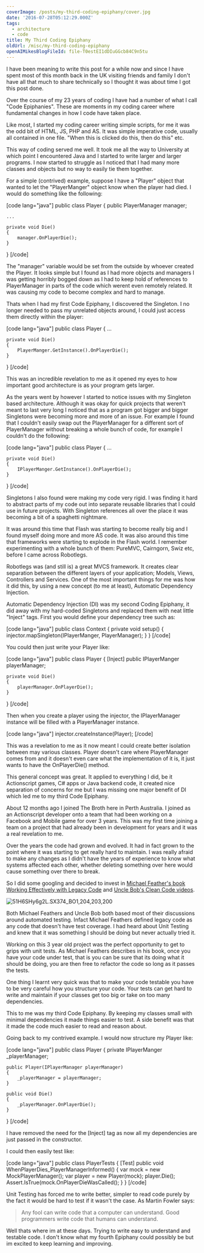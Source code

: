 ```yaml
---
coverImage: /posts/my-third-coding-epiphany/cover.jpg
date: '2016-07-28T05:12:29.000Z'
tags:
  - architecture
  - code
title: My Third Coding Epiphany
oldUrl: /misc/my-third-coding-epiphany
openAIMikesBlogFileId: file-T0estEI1dDIuGGcb84C9n5tu
---
```


I have been meaning to write this post for a while now and since I have spent most of this month back in the UK visiting friends and family I don't have all that much to share technically so I thought it was about time I got this post done.

Over the course of my 23 years of coding I have had a number of what I call "Code Epiphanies". These are moments in my coding career where fundamental changes in how I code have taken place.

<!-- more -->

Like most, I started my coding career writing simple scripts, for me it was the odd bit of HTML, JS, PHP and AS. It was simple imperative code, usually all contained in one file. "When this is clicked do this, then do this" etc.

This way of coding served me well. It took me all the way to University at which point I encountered Java and I started to write larger and larger programs. I now started to struggle as I noticed that I had many more classes and objects but no way to easily tie them together.

For a simple (contrived) example, suppose I have a "Player" object that wanted to let the "PlayerManger" object know when the player had died. I would do something like the following:

[code lang="java"]
public class Player
{
public PlayerManager manager;

    ...

    private void Die()
    {
        manager.OnPlayerDie();
    }

}
[/code]

The "manager" variable would be set from the outside by whoever created the Player. It looks simple but I found as I had more objects and managers I was getting horribly bogged down as I had to keep hold of references to PlayerManager in parts of the code which werent even remotely related. It was causing my code to become complex and hard to manage.

Thats when I had my first Code Epiphany, I discovered the Singleton. I no longer needed to pass my unrelated objects around, I could just access them directly within the player:

[code lang="java"]
public class Player
{
...

    private void Die()
    {
        PlayerManger.GetInstance().OnPlayerDie();
    }

}
[/code]

This was an incredible revelation to me as it opened my eyes to how important good architecture is as your program gets larger.

As the years went by however I started to notice issues with my Singleton based architecture. Although it was okay for quick projects that weren't meant to last very long I noticed that as a program got bigger and bigger Singletons were becoming more and more of an issue. For example I found that I couldn't easily swap out the PlayerManager for a different sort of PlayerManager without breaking a whole bunch of code, for example I couldn't do the following:

[code lang="java"]
public class Player
{
...

    private void Die()
    {
        IPlayerManger.GetInstance().OnPlayerDie();
    }

}
[/code]

Singletons I also found were making my code very rigid. I was finding it hard to abstract parts of my code out into separate reusable libraries that I could use in future projects. With Singleton references all over the place it was becoming a bit of a spaghetti nightmare.

It was around this time that Flash was starting to become really big and I found myself doing more and more AS code. It was also around this time that frameworks were starting to explode in the Flash world. I remember experimenting with a whole bunch of them: PureMVC, Cairngorn, Swiz etc, before I came across Robotlegs.

Robotlegs was (and still is) a great MVCS framework. It creates clear separation between the different layers of your application; Models, Views, Controllers and Services. One of the most important things for me was how it did this, by using a new concept (to me at least), Automatic Dependency Injection.

Automatic Dependency Injection (DI) was my second Coding Epiphany, it did away with my hard-coded Singletons and replaced them with neat little "Inject" tags. First you would define your dependency tree such as:

[code lang="java"]
public class Context
{
private void setup()
{
injector.mapSingleton(IPlayerManger, PlayerManager);
}
}
[/code]

You could then just write your Player like:

[code lang="java"]
public class Player
{
[Inject]
public IPlayerManger playerManager;

    private void Die()
    {
    	playerManager.OnPlayerDie();
    }

}
[/code]

Then when you create a player using the injector, the IPlayerManager instance will be filled with a PlayerManager instance.

[code lang="java"]
injector.createInstance(Player);
[/code]

This was a revelation to me as it now meant I could create better isolation between may various classes. Player doesn't care where PlayerManager comes from and it doesn't even care what the implementation of it is, it just wants to have the OnPlayerDie() method.

This general concept was great. It applied to everything I did, be it Actionscript games, C# apps or Java backend code, it created nice separation of concerns for me but I was missing one major benefit of DI which led me to my third Code Epiphany.

About 12 months ago I joined The Broth here in Perth Australia. I joined as an Actionscript developer onto a team that had been working on a Facebook and Mobile game for over 3 years. This was my first time joining a team on a project that had already been in development for years and it was a real revelation to me.

Over the years the code had grown and evolved. It had in fact grown to the point where it was starting to get really hard to maintain. I was really afraid to make any changes as I didn't have the years of experience to know what systems affected each other, whether deleting something over here would cause something over there to break.

So I did some googling and decided to invest in [Michael Feather's book Working Effectively with Legacy Code](https://www.amazon.com/Working-Effectively-Legacy-Michael-Feathers/dp/0131177052) and [Uncle Bob's Clean Code videos](https://cleancoders.com/videos).

![51H6SHy6g2L._SX374_BO1,204,203,200_](https://www.mikecann.blog/wp-content/uploads/2016/07/51H6SHy6g2L._SX374_BO1204203200_.jpg)

Both Michael Feathers and Uncle Bob both based most of their discussions around automated testing. Infact Michael Feathers defined legacy code as any code that doesn't have test coverage. I had heard about Unit Testing and knew that it was something I should be doing but never actually tried it.

Working on this 3 year old project was the perfect opportunity to get to grips with unit tests. As Michael Feathers describes in his book, once you have your code under test, that is you can be sure that its doing what it should be doing, you are then free to refactor the code so long as it passes the tests.

One thing I learnt very quick was that to make your code testable you have to be very careful how you structure your code. Your tests can get hard to write and maintain if your classes get too big or take on too many dependencies.

This to me was my third Code Epiphany. By keeping my classes small with minimal dependencies it made things easier to test. A side benefit was that it made the code much easier to read and reason about.

Going back to my contrived example. I would now structure my Player like:

[code lang="java"]
public class Player
{
private IPlayerManger \_playerManager;

    public Player(IPlayerManager playerManager)
    {
    	_playerManager = playerManager;
    }

    public void Die()
    {
    	_playerManager.OnPlayerDie();
    }

}
[/code]

I have removed the need for the [Inject] tag as now all my dependencies are just passed in the constructor.

I could then easily test like:

[code lang="java"]
public class PlayerTests
{
[Test]
public void WhenPlayerDies_PlayerManagerInformed()
{
var mock = new MockPlayerManager();
var player = new Player(mock);
player.Die();
Assert.IsTrue(mock.OnPlayerDieWasCalled();
}
}
[/code]

Unit Testing has forced me to write better, simpler to read code purely by the fact it would be hard to test if it wasn't the case. As Martin Fowler says:

> Any fool can write code that a computer can understand. Good programmers write code that humans can understand.

Well thats where im at these days. Trying to write easy to understand and testable code. I don't know what my fourth Epiphany could possibly be but im excited to keep learning and improving.

